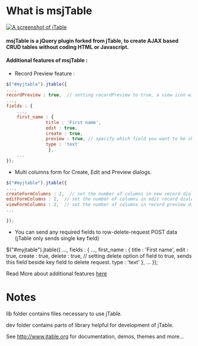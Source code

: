 What is msjTable
======



[![A screenshot of jTable](https://raw.githubusercontent.com/hikalkan/jtable/master/screenshot.png)](http://jtable.org/)

#### msjTable is a jQuery plugin forked from jTable, to create AJAX based CRUD tables without coding HTML or Javascript.

#### Additional features of msjTable :

* Record Preview feature :
```javascript
$("#myjtable").jtable({
...,
recordPreview : true,  // setting recordPreview to true, a view icon will appeare beside edit icon in each row
...,
fields : {
    ...,
    first_name : {
               title : 'First name',
               edit : true,
               create : true,
               preview : true, // specify which field you want to be shown in preview dialog
               type : 'text'
                },
    ...
});

```

* Multi columns form for Create, Edit and Preview dialogs.
```javascript
$("#myjtable").jtable({
...,
createFormColumns : 2,  // set the number of columns in new record dialog
editFormColumns : 2,  // set the number of columns in edit record dialog
viewFormColumns : 2,  // set the number of columns in record preview dialog
...

});
```

* You can send any required fields to row-delete-request POST data (jTable only sends single key field)

$("#myjtable").jtable({
...,
fields : {
    ...,
    first_name : {
               title : 'First name',
               edit : true,
               create : true,
               delete : true, // setting delete option of field to true, sends this field beside key field to delete request.
               type : 'text'
                },
    ...
});






Read More about additional features [here](https://m-shaeri.ir/blog/jquery-jtable-awesome-full-featured-plugin-for-crud-table/)

Notes
======

lib folder contains files necessary to use jTable.

dev folder contains parts of library helpful for development of jTable.

See http://www.jtable.org for documentation, demos, themes and more...
